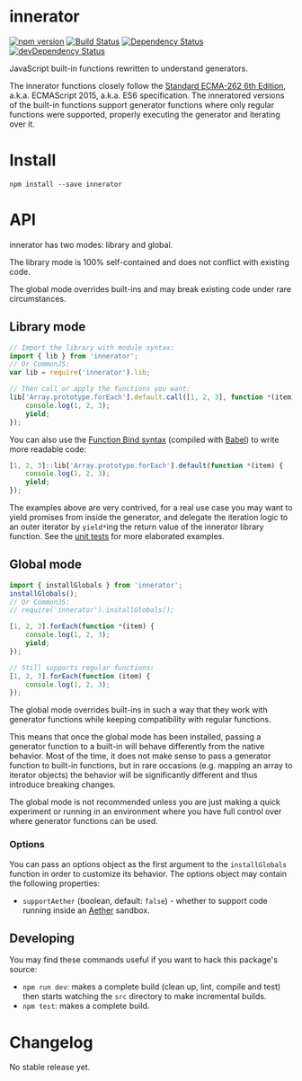 # innerator
[![npm version](http://img.shields.io/npm/v/innerator.svg)](https://npmjs.org/package/innerator)
[![Build Status](http://img.shields.io/travis/UltCombo/innerator.svg)](https://travis-ci.org/UltCombo/innerator)
[![Dependency Status](http://img.shields.io/david/UltCombo/innerator.svg)](https://david-dm.org/UltCombo/innerator)
[![devDependency Status](http://img.shields.io/david/dev/UltCombo/innerator.svg)](https://david-dm.org/UltCombo/innerator#info=devDependencies)

JavaScript built-in functions rewritten to understand generators.

The innerator functions closely follow the [Standard ECMA-262 6th Edition](http://www.ecma-international.org/ecma-262/6.0/), a.k.a. ECMAScript 2015, a.k.a. ES6 specification. The inneratored versions of the built-in functions support generator functions where only regular functions were supported, properly executing the generator and iterating over it.

# Install

```
npm install --save innerator
```

# API

innerator has two modes: library and global.

The library mode is 100% self-contained and does not conflict with existing code.

The global mode overrides built-ins and may break existing code under rare circumstances.

## Library mode

```js
// Import the library with module syntax:
import { lib } from 'innerator';
// Or CommonJS:
var lib = require('innerator').lib;

// Then call or apply the functions you want:
lib['Array.prototype.forEach'].default.call([1, 2, 3], function *(item) {
	console.log(1, 2, 3);
	yield;
});
```

You can also use the [Function Bind syntax](https://github.com/zenparsing/es-function-bind) (compiled with [Babel](http://babeljs.io/)) to write more readable code:

```js
[1, 2, 3]::lib['Array.prototype.forEach'].default(function *(item) {
	console.log(1, 2, 3);
	yield;
});
```

The examples above are very contrived, for a real use case you may want to yield promises from inside the generator, and delegate the iteration logic to an outer iterator by `yield*`ing the return value of the innerator library function. See the [unit tests](src/test/lib.js) for more elaborated examples.

## Global mode

```js
import { installGlobals } from 'innerator';
installGlobals();
// Or CommonJS:
// require('innerator').installGlobals();

[1, 2, 3].forEach(function *(item) {
	console.log(1, 2, 3);
	yield;
});

// Still supports regular functions:
[1, 2, 3].forEach(function (item) {
	console.log(1, 2, 3);
});
```

The global mode overrides built-ins in such a way that they work with generator functions while keeping compatibility with regular functions.

This means that once the global mode has been installed, passing a generator function to a built-in will behave differently from the native behavior. Most of the time, it does not make sense to pass a generator function to built-in functions, but in rare occasions (e.g. mapping an array to iterator objects) the behavior will be significantly different and thus introduce breaking changes.

The global mode is not recommended unless you are just making a quick experiment or running in an environment where you have full control over where generator functions can be used.

### Options

You can pass an options object as the first argument to the `installGlobals` function in order to customize its behavior. The options object may contain the following properties:

- `supportAether` (boolean, default: `false`) - whether to support code running inside an [Aether](http://aetherjs.com/) sandbox.

## Developing

You may find these commands useful if you want to hack this package's source:

- `npm run dev`: makes a complete build (clean up, lint, compile and test) then starts watching the `src` directory to make incremental builds.
- `npm test`: makes a complete build.

# Changelog

No stable release yet.
